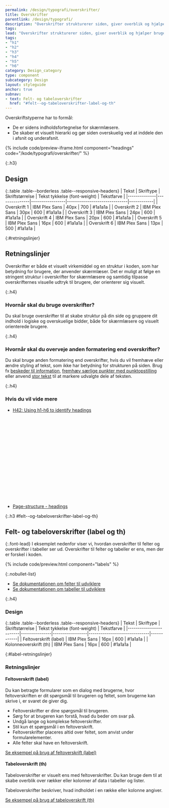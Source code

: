 ```yaml
---
permalink: /design/typografi/overskrifter/
title: Overskrifter
parentlink: /design/typografi/
description: "Overskrifter strukturerer siden, giver overblik og hjælper brugeren og skærmlæseren til at kunne overskue sidens logik og opbygning."
tags:
lead: "Overskrifter strukturerer siden, giver overblik og hjælper brugeren og skærmlæseren til at kunne overskue sidens logik og opbygning."
tags:
- "h1"
- "h2"
- "h3"
- "h4"
- "h5"
- "h6"
category: Design_category
type: component
subcategory: Design
layout: styleguide
anchor: true
subnav:
- text: Felt- og tabeloverskrifter
  href: "#felt--og-tabeloverskrifter-label-og-th"
---
```


Overskriftstyperne har to formål:

- De er sidens indholdsfortegnelse for skærmlæsere.
- De skaber et visuelt hierarki og gør siden overskuelig ved at inddele den i afsnit og underafsnit.

{% include code/preview-iframe.html component="headings" code="/kode/typografi/overskrifter/" %}

{:.h3}
## Design

{:.table .table--borderless .table--responsive-headers}
| Tekst        | Skriftype     | Skriftstørrelse | Tekst tykkelse (font-weight) | Tekstfarve |
|--------------|---------------|-----------------|------------------------------|------------|
| Overskrift 1 | IBM Plex Sans | 40px            | 700                          | #1a1a1a    |
| Overskrift 2 | IBM Plex Sans | 30px            | 600                          | #1a1a1a    |
| Overskrift 3 | IBM Plex Sans | 24px            | 600                          | #1a1a1a    |
| Overskrift 4 | IBM Plex Sans | 20px            | 600                          | #1a1a1a    |
| Overskrift 5 | IBM Plex Sans | 16px            | 600                          | #1a1a1a    |
| Overskrift 6 | IBM Plex Sans | 13px            | 500                          | #1a1a1a    |

{:#retningslinjer}
## Retningslinjer

Overskrifter er både et visuelt virkemiddel og en struktur i koden, som har betydning for brugere, der anvender skærmlæser. Det er muligt at følge en stringent struktur i overskrifter for skærmlæsere og samtidig tilpasse overskrifternes visuelle udtryk til brugere, der orienterer sig visuelt.

{:.h4}
### Hvornår skal du bruge overskrifter?

Du skal bruge overskrifter til at skabe struktur på din side og gruppere dit indhold i logiske og overskuelige bidder, både for skærmlæsere og visuelt orienterede brugere.

{:.h4}
### Hvornår skal du overveje anden formatering end overskrifter?

Du skal bruge anden formatering end overskrifter, hvis du vil fremhæve eller ændre styling af tekst, som ikke har betydning for strukturen på siden. Brug fx <a href="/komponenter/beskeder/">beskeder til information</a>, <a href="/design/typografi/lister/">fremhæv særlige punkter med punktopstilling</a> eller anvend <a href="/design/typografi/tekst/#stor-tekst">stor tekst</a> til at markere udvalgte dele af teksten.

{:.h4}
### Hvis du vil vide mere

<ul class="nobullet-list">
    <li><a href="https://www.w3.org/TR/WCAG20-TECHS/H42.html" class="icon-link">H42: Using h1-h6 to identify headings<svg class="icon-svg" focusable="false" aria-hidden="true" tabindex="-1"><use xlink:href="#open-in-new"></use></svg></a></li>
    <li><a href="https://www.w3.org/WAI/tutorials/page-structure/headings/" class="icon-link">Page-structure - headings<svg class="icon-svg" focusable="false" aria-hidden="true" tabindex="-1"><use xlink:href="#open-in-new"></use></svg></a></li>
</ul>

{:.h3 #felt--og-tabeloverskrifter-label-og-th}
## Felt- og tabeloverskrifter (label og th)

{:.font-lead}
I eksemplet nedenfor viser vi, hvordan overskrifter til felter og overskrifter i tabeller ser ud. Overskrifter til felter og tabeller er ens, men der er forskel i koden.

{% include code/preview.html component="labels" %}

{:.nobullet-list}
- <a href="/komponenter/felter/">Se dokumentationen om felter til udviklere</a>
- <a href="/komponenter/tables/">Se dokumentationen om tabeller til udviklere</a>

{:.h4}
### Design

{:.table .table--borderless .table--responsive-headers}
| Tekst                  | Skriftype     | Skriftstørrelse | Tekst tykkelse (font-weight) | Tekstfarve |
|------------------------|---------------|-----------------|------------------------------|------------|
| Feltoverskrift (label) | IBM Plex Sans | 16px            | 600                          | #1a1a1a    |
| Kolonneoverskrift (th) | IBM Plex Sans | 16px            | 600                          | #1a1a1a    |

{:#label-retningslinjer}
### Retningslinjer

#### Feltoverskrift (label)

Du kan betragte formularer som en dialog med brugerne, hvor feltoverskriften er dit spørgsmål til brugeren og feltet, som brugerne kan skrive i, er svaret de giver dig.              

- Feltoverskrifter er dine spørgsmål til brugeren.  
- Sørg for at brugeren kan forstå, hvad du beder om svar på.
- Undgå lange og komplekse feltoverskrifter.
- Stil kun ét spørgsmål i en feltoverskrift.
- Feltoverskrifter placeres altid over feltet, som anvist under formularelementer.
- Alle felter skal have en feltoverskrift.

<a href="/komponenter/felter/">Se eksempel på brug af feltoverskrift (label)</a>

#### Tabeloverskrift (th)

Tabeloverskrifter er visuelt ens med feltoverskrifter. Du kan bruge dem til at skabe overblik over rækker eller kolonner af data i tabeller og lister.

Tabeloverskrifter beskriver, hvad indholdet i en række eller kolonne angiver.

<a href="/komponenter/tables/">Se eksempel på brug af tabeloverskrift (th)</a>
